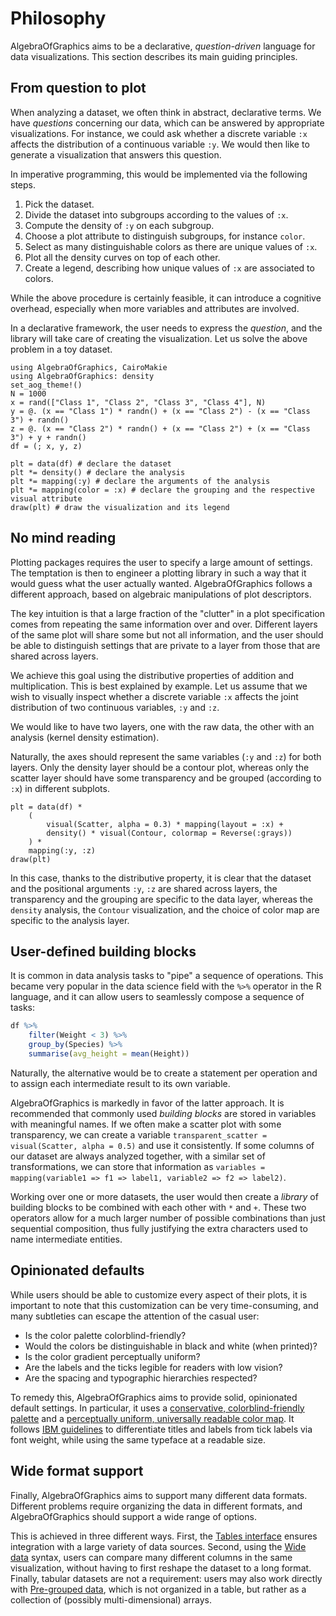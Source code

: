 # Philosophy

AlgebraOfGraphics aims to be a declarative, *question-driven* language for data
visualizations. This section describes its main guiding principles.

## From question to plot

When analyzing a dataset, we often think in abstract, declarative terms. We have
*questions* concerning our data, which can be answered by appropriate visualizations.
For instance, we could ask whether a discrete variable `:x` affects the distribution of
a continuous variable `:y`.
We would then like to generate a visualization that answers this question.

In imperative programming, this would be implemented via the following steps.

1. Pick the dataset.
2. Divide the dataset into subgroups according to the values of `:x`.
3. Compute the density of `:y` on each subgroup.
4. Choose a plot attribute to distinguish subgroups, for instance `color`.
5. Select as many distinguishable colors as there are unique values of `:x`.
6. Plot all the density curves on top of each other.
7. Create a legend, describing how unique values of `:x` are associated to colors.

While the above procedure is certainly feasible, it can introduce a cognitive
overhead, especially when more variables and attributes are involved.

In a declarative framework, the user needs to express the *question*, and the
library will take care of creating the visualization. Let us solve the above
problem in a toy dataset.

```@setup toy-analysis
using AlgebraOfGraphics, CairoMakie
using AlgebraOfGraphics: density
set_aog_theme!()
N = 1000
x = rand(["Class 1", "Class 2", "Class 3", "Class 4"], N)
y = @. (x == "Class 1") * randn() + (x == "Class 2") - (x == "Class 3") + randn()
z = @. (x == "Class 2") * randn() + (x == "Class 2") + (x == "Class 3") + y + randn()
df = (; x, y, z)
```

```@example toy-analysis
plt = data(df) # declare the dataset
plt *= density() # declare the analysis
plt *= mapping(:y) # declare the arguments of the analysis
plt *= mapping(color = :x) # declare the grouping and the respective visual attribute
draw(plt) # draw the visualization and its legend
```

## No mind reading

Plotting packages requires the user to specify a large amount of settings. The
temptation is then to engineer a plotting library in such a way that it would
guess what the user actually wanted. AlgebraOfGraphics follows a different
approach, based on algebraic manipulations of plot descriptors.

The key intuition is that a large fraction of the "clutter" in a plot specification
comes from repeating the same information over and over.
Different layers of the same plot will share some but not all information,
and the user should be able to distinguish settings that are private to a layer
from those that are shared across layers.

We achieve this goal using the distributive properties of addition and multiplication.
This is best explained by example. Let us assume that we wish to visually
inspect whether a discrete variable `:x` affects the joint distribution of two
continuous variables, `:y` and `:z`.

We would like to have two layers, one with the raw data, the other with an analysis
(kernel density estimation).

Naturally, the axes should represent the same variables (`:y` and `:z`) for both
layers.
Only the density layer should be a contour plot, whereas only the scatter
layer should have some transparency and be grouped (according to `:x`) in
different subplots.

```@example toy-analysis
plt = data(df) *
    (
        visual(Scatter, alpha = 0.3) * mapping(layout = :x) +
        density() * visual(Contour, colormap = Reverse(:grays))
    ) *
    mapping(:y, :z)
draw(plt)
```

In this case, thanks to the distributive property, it is clear that the dataset
and the positional arguments `:y`, `:z` are shared across layers, the transparency
and the grouping are specific to the data layer, whereas the `density`
analysis, the `Contour` visualization, and the choice of color map are specific
to the analysis layer.

## User-defined building blocks

It is common in data analysis tasks to "pipe" a sequence of operations.
This became very popular in the data science field with the `%>%` operator in
the R language, and it can allow users to seamlessly compose a sequence of tasks:

```R
df %>%
    filter(Weight < 3) %>%
    group_by(Species) %>%
    summarise(avg_height = mean(Height))
```

Naturally, the alternative would be to create a statement per operation and to
assign each intermediate result to its own variable.

AlgebraOfGraphics is markedly in favor of the latter approach. It is recommended
that commonly used *building blocks* are stored in variables with meaningful
names. If we often make a scatter plot with some transparency, we can
create a variable `transparent_scatter = visual(Scatter, alpha = 0.5)` and use it
consistently. If some columns of our dataset are always analyzed together,
with a similar set of transformations, we can store that information as
`variables = mapping(variable1 => f1 => label1, variable2 => f2 => label2)`.

Working over one or more datasets, the user would then create a *library* of
building blocks to be combined with each other with `*` and `+`. These
two operators allow for a much larger number of possible combinations than
just sequential composition, thus fully justifying the extra characters used to
name intermediate entities.

## Opinionated defaults

While users should be able to customize every aspect of their plots, it is
important to note that this customization can be very time-consuming, and many
subtleties can escape the attention of the casual user:

- Is the color palette colorblind-friendly?
- Would the colors be distinguishable in black and white (when printed)?
- Is the color gradient perceptually uniform?
- Are the labels and the ticks legible for readers with low vision?
- Are the spacing and typographic hierarchies respected?

To remedy this, AlgebraOfGraphics aims to provide solid, opinionated default settings.
In particular, it uses a
[conservative, colorblind-friendly palette](https://www.nature.com/articles/nmeth.1618?WT.ec_id=NMETH-201106)
and a
[perceptually uniform, universally readable color map](https://www.nature.com/articles/s41467-020-19160-7). It follows
[IBM guidelines](https://www.ibm.com/design/language/typography/type-basics/#titles-and-subtitles)
to differentiate titles and labels from tick labels via font weight, while
using the same typeface at a readable size.

## Wide format support

Finally, AlgebraOfGraphics aims to support many different data formats. Different
problems require organizing the data in different formats, and AlgebraOfGraphics
should support a wide range of options.

This is achieved in three different ways. First, the
[Tables interface](https://github.com/JuliaData/Tables.jl)
ensures integration with a large variety of data sources.
Second, using the [Wide data](@ref) syntax, users can compare many different
columns in the same visualization, without having to first reshape the dataset
to a long format.
Finally, tabular datasets are not a requirement: users may also work directly
with [Pre-grouped data](@ref), which is not organized in a table,
but rather as a collection of (possibly multi-dimensional) arrays.
